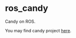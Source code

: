 # ros_candy
Candy on ROS.

You may find candy project [here][candy].

[candy]: https://github.com/createamind/candy/
